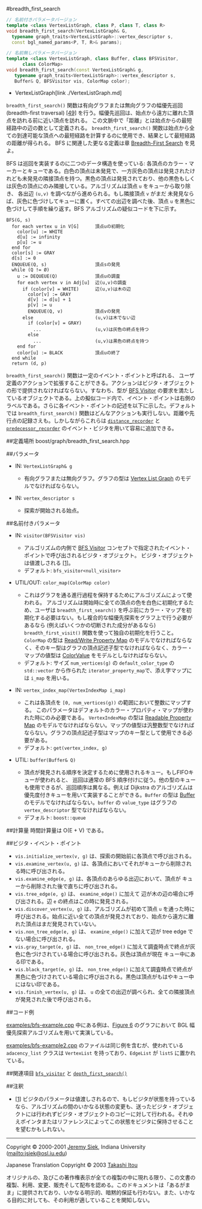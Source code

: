 #breadth_first_search

```cpp
// 名前付きパラメータバージョン
template <class VertexListGraph, class P, class T, class R>
void breadth_first_search(VertexListGraph& G, 
  typename graph_traits<VertexListGraph>::vertex_descriptor s, 
  const bgl_named_params<P, T, R>& params);

// 名前無しパラメータバージョン
template <class VertexListGraph, class Buffer, class BFSVisitor, 
	  class ColorMap>
void breadth_first_search(const VertexListGraph& g, 
   typename graph_traits<VertexListGraph>::vertex_descriptor s, 
   Buffer& Q, BFSVisitor vis, ColorMap color);
```
* VertexListGraph[link ./VertexListGraph.md]

`breadth_first_search()` 関数は有向グラフまたは無向グラフの幅優先巡回(breadth-first traversal) [[49]](bibliography.md#moore59) を行う。幅優先巡回は、始点から遠方に離れた頂点を訪れる前に近い頂点を訪れる。 この文脈中で「距離」とは始点からの最短経路中の辺の数として定義される。 `breadth_first_search()` 関数は始点から全ての到達可能な頂点への最短経路を計算するのに使用でき、結果として最短経路の距離が得られる。 BFS に関連した更なる定義は章 [Breadth-First Search](graph_theory_review.md#bfs-algorithm) を見よ。

BFS は巡回を実装するのに二つのデータ構造を使っている: 各頂点のカラー・マーカーとキューである。白色の頂点は未発見で、一方灰色の頂点は発見されたけれども未発見の隣接頂点を持つ。黒色の頂点は発見されており、他の黒色もしくは灰色の頂点にのみ隣接している。アルゴリズムは頂点 `u` をキューから取り除き、 各出辺 `(u,v)` を調べながら進められる。もし隣接頂点 `v` がまだ 未発見ならば、灰色に色づけしてキューに置く。すべての出辺を調べた後、頂点 `u` を黒色に色づけして手順を繰り返す。BFS アルゴリズムの疑似コードを下に示す。


```
BFS(G, s)
  for each vertex u in V[G]      頂点uの初期化
    color[u] := WHITE 
    d[u] := infinity 
    p[u] := u 
  end for
  color[s] := GRAY 
  d[s] := 0 
  ENQUEUE(Q, s)                  頂点sの発見
  while (Q != Ø) 
    u := DEQUEUE(Q)              頂点uの調査
    for each vertex v in Adj[u]  辺(u,v)の調査
      if (color[v] = WHITE)      辺(u,v)は木の辺
        color[v] := GRAY 
        d[v] := d[u] + 1  
        p[v] := u  
        ENQUEUE(Q, v)            頂点vの発見
      else                       (u,v)は木でない辺
        if (color[v] = GRAY) 
          ...                    (u,v)は灰色の終点を持つ
        else
          ...                    (u,v)は黒色の終点を持つ
    end for
    color[u] := BLACK            頂点uの終了
  end while
  return (d, p)
```

`breadth_first_search()` 関数は一定のイベント・ポイントと呼ばれる、 ユーザ定義のアクションで拡張することができる。アクションはビジタ・オブジェクトの形で提供されなければならない。すなわち、型が [BFS Visitor](BFSVisitor.md) の要求を満たしているオブジェクトである。上の擬似コード内で、イベント・ポイントは右側のラベルである。さらに各イベント・ポイントの記述を以下に示した。デフォルトでは `breadth_first_search()` 関数はどんなアクションも実行しない。距離や先行点の記録さえも。しかしながらこれらは [`distance_recorder`](distance_recorder.md) と [`predecessor_recorder`](predecessor_recorder.md) のイベント・ビジタを用いて容易に追加できる。


##定義場所
boost/graph/breadth_first_search.hpp


##パラメータ
- IN: `VertexListGraph& g`
	- 有向グラフまたは無向グラフ。グラフの型は [Vertex List Graph](VertexListGraph.md) のモデルでなければならない。

- IN: `vertex_descriptor s`
	- 探索が開始される始点。


##名前付きパラメータ
- IN: `visitor(BFSVisitor vis)`
	- アルゴリズムの内側で [BFS Visitor](BFSVisitor.md) コンセプトで指定されたイベント・ポイントで呼び出されるビジタ・オブジェクト。 ビジタ・オブジェクトは値渡しされる [[1]](#note_1)。
	- デフォルト: `bfs_visitor<null_visitor>`

- UTIL/OUT: `color_map(ColorMap color)`
	- これはグラフを通る進行過程を保持するためにアルゴリズムによって使われる。 アルゴリズムは開始時に全ての頂点の色を白色に初期化するため、ユーザは `breadth_first_search()` を呼ぶ前にカラー・マップを初期化する必要はない。もし複合的な幅優先探索をグラフ上で行う必要があるなら (例えばいくつかの切断された成分があるなら) `breadth_first_visit()` 関数を使って独自の初期化を行うこと。
		`ColorMap` の型は [Read/Write Property Map](../property_map/ReadWritePropertyMap.md) のモデルでなければならなく、そのキー型はグラフの頂点記述子型でなければならなく、カラー・マップの値型は [ColorValue](ColorValue.md) をモデルとしなければならない。
	- デフォルト: サイズ `num_vertices(g)` の `default_color_type` の `std::vector` から作られた `iterator_property_map`で、添え字マップには `i_map` を用いる。

- IN: `vertex_index_map(VertexIndexMap i_map)`
	- これは各頂点を `[0, num_vertices(g))` の範囲において整数にマップする。 このパラメータはデフォルトのカラー・プロパティ・マップが使われた時にのみ必要である。 `VertexIndexMap` の型は [Readable Property Map](../property_map/ReadablePropertyMap.md) のモデルでなければならない。マップの値型は汎整数型でなければならない。グラフの頂点記述子型はマップのキー型として使用できる必要がある。
	- デフォルト: `get(vertex_index, g)`

- UTIL: `buffer(Buffer& Q)`
	- 頂点が発見される順序を決定するために使用されるキュー。もしFIFOキューが使われると、 巡回は通常の BFS 順序付けに従う。他の型のキューも使用できるが、巡回順序は異なる。例えば Dijkstra のアルゴリズムは優先度付きキューを用いて実装することができる。`Buffer` の型は [Buffer](Buffer.md) のモデルでなければならない。`buffer` の `value_type` はグラフの `vertex_descriptor` 型でなければならない。 
	- デフォルト: `boost::queue`


##計算量
時間計算量は O(E + V) である。


##ビジタ・イベント・ポイント

- `vis.initialize_vertex(v, g)` は、探索の開始前に各頂点で呼び出される。
- `vis.examine_vertex(u, g)` は、各頂点においてそれがキューから削除される時に呼び出される。
- `vis.examine_edge(e, g)` は、各頂点のあらゆる出辺において、頂点が キューから削除された後で直ちに呼び出される。
- `vis.tree_edge(e, g)` は、 `examine_edge()` に加えて 辺が木の辺の場合に呼び出される。辺 `e` の終点はこの時に発見される。
- `vis.discover_vertex(u, g)` は、アルゴリズムが初めて頂点 `u` を通った時に呼び出される。始点に近い全ての頂点が発見されており、始点から遠方に離れた頂点はまだ発見されていない。
- `vis.non_tree_edge(e, g)` は、 `examine_edge()` に加えて辺が tree edge でない場合に呼び出される。
- `vis.gray_target(e, g)` は、 `non_tree_edge()` に加えて調査時点で終点が灰色に色づけされている場合に呼び出される。灰色は頂点が現在 キュー中にある印である。
- `vis.black_target(e, g)` は、 `non_tree_edge()` に加えて調査時点で終点が黒色に色づけされている場合に呼び出される。黒色は頂点がもはやキュー中にはない印である。
- `vis.finish_vertex(u, g)` は、 `u` の全ての出辺が調べられ、全ての隣接頂点が発見された後で呼び出される。


##コード例

[examples/bfs-example.cpp](examples/bfs-example.cpp.md) 中にある例は、[Figure 6](graph_theory_review.md#bfs-algorithm) のグラフにおいて BGL 幅優先探索アルゴリズムを用いて実演している。

[examples/bfs-example2.cpp](examples/bfs-example2.cpp.md) のファイルは同じ例を含むが、使われている `adacency_list` クラスは `VertexList` を持っており、`EdgeList` が `listS` に置かれている。


##関連項目
[`bfs_visitor`](bfs_visitor.md) と [`depth_first_search()`](depth_first_search.md)


##注釈
- <a name="note_1" href="#note_1">[1]</a> ビジタのパラメータは値渡しされるので、もしビジタが状態を持っているなら、アルゴリズムの間のいかなる状態の変更も、送ったビジタ・オブジェクトには行われずビジタ・オブジェクトのコピーに対して行われる。それゆえポインタまたはリファレンスによってこの状態をビジタに保持させることを望むかもしれない。


***
Copyright © 2000-2001 [Jeremy Siek](http://www.boost.org/doc/libs/1_31_0/people/jeremy_siek.htm), Indiana University (<mailto:jsiek@osl.iu.edu>)

Japanese Translation Copyright © 2003 [Takashi Itou](mailto:takashi-it@po6.nsk.ne.jp)

オリジナルの、及びこの著作権表示が全ての複製の中に現れる限り、この文書の複製、利用、変更、販売そして配布を認める。このドキュメントは「あるがまま」に提供されており、いかなる明示的、暗黙的保証も行わない。また、いかなる目的に対しても、その利用が適していることを関知しない。

